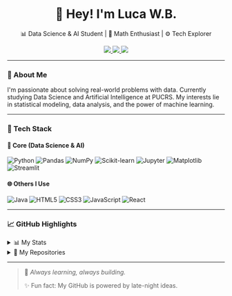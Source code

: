 
<div align="center">
  <h1>👋 Hey! I'm Luca W.B.</h1>
  <p>📊 Data Science & AI Student | 📐 Math Enthusiast | ⚙️ Tech Explorer</p>

  <a href="https://www.lucawb.com">
    <img src="https://img.shields.io/badge/Website-lucawb.com-0A66C2?style=for-the-badge&logo=google-chrome&logoColor=white" />
  </a>
  <a href="mailto:l.bohnenberger002@edu.pucrs.br">
    <img src="https://img.shields.io/badge/Email-l.bohnenberger002@edu.pucrs.br-D14836?style=for-the-badge&logo=gmail&logoColor=white" />
  </a>
  <a href="https://www.linkedin.com/in/luca-wolffenb%C3%BCttel-bohnenberger-786016318/">
    <img src="https://img.shields.io/badge/LinkedIn-Luca%20W.B.-0077B5?style=for-the-badge&logo=linkedin&logoColor=white" />
  </a>
</div>

---

### 🚀 About Me
I'm passionate about solving real-world problems with data. Currently studying Data Science and Artificial Intelligence at PUCRS. My interests lie in statistical modeling, data analysis, and the power of machine learning.

---

### 🧠 Tech Stack

#### 🔬 Core (Data Science & AI)
![Python](https://img.shields.io/badge/Python-3776AB?style=for-the-badge&logo=python&logoColor=white)
![Pandas](https://img.shields.io/badge/Pandas-150458?style=for-the-badge&logo=pandas&logoColor=white)
![NumPy](https://img.shields.io/badge/NumPy-013243?style=for-the-badge&logo=numpy&logoColor=white)
![Scikit-learn](https://img.shields.io/badge/Scikit--Learn-F7931E?style=for-the-badge&logo=scikit-learn&logoColor=white)
![Jupyter](https://img.shields.io/badge/Jupyter-F37626?style=for-the-badge&logo=jupyter&logoColor=white)
![Matplotlib](https://img.shields.io/badge/Matplotlib-11557C?style=for-the-badge&logo=matplotlib&logoColor=white)
![Streamlit](https://img.shields.io/badge/Streamlit-FF4B4B?style=for-the-badge&logo=streamlit&logoColor=white)

#### 🌐 Others I Use
![Java](https://img.shields.io/badge/Java-ED8B00?style=for-the-badge&logo=openjdk&logoColor=white)
![HTML5](https://img.shields.io/badge/HTML5-E34F26?style=for-the-badge&logo=html5&logoColor=white)
![CSS3](https://img.shields.io/badge/CSS3-1572B6?style=for-the-badge&logo=css3&logoColor=white)
![JavaScript](https://img.shields.io/badge/JavaScript-F7DF1E?style=for-the-badge&logo=javascript&logoColor=black)
![React](https://img.shields.io/badge/React-61DAFB?style=for-the-badge&logo=react&logoColor=black)

---

### 📈 GitHub Highlights


<details>
  <summary>📊 My Stats</summary>
  <div align="center">
    <img height="160em" src="https://github-readme-stats.vercel.app/api?username=LucaWBohnenberger&show_icons=true&theme=tokyonight" />
    <img height="160em" src="https://github-readme-stats.vercel.app/api/top-langs/?username=LucaWBohnenberger&layout=compact&theme=tokyonight" />
    <img height="160em" src="https://github-readme-streak-stats.herokuapp.com/?user=LucaWBohnenberger&theme=tokyonight"/>
  </div>
</details>

<details>
  <summary>📂 My Repositories</summary>
  
  - 🔗 [**Degrees of Separation**](https://github.com/LucaWBohnenberger/Degrees-of-separation) : Graph algorithms for connection discovery 
  - 📎 [**PageRank**](https://github.com/LucaWBohnenberger/PageRank): Ranking entities with Markov Chains
  - 🤖 [**ChatFinance**](https://github.com/LucaWBohnenberger/ChatFinance): Chatbot project using OpenAI, capable of retrieving financial data for assets like PETR4.
</details>

---

> 🧠 *Always learning, always building.*
>  
> ✨ Fun fact: My GitHub is powered by late-night ideas.

